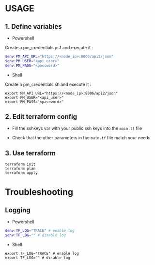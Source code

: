 # USAGE

## 1. Define variables

* Powershell

Create a pm_credentials.ps1 and execute it :

```powershell
$env:PM_API_URL="https://<node_ip>:8006/api2/json"
$env:PM_USER="<api_user>"
$env:PM_PASS="<password>"
```

* Shell

Create a pm_credentials.sh and execute it :

```shell
export PM_API_URL="https://<node_ip>:8006/api2/json"
export PM_USER="<api_user>"
export PM_PASS="<password>"
```

## 2. Edit terraform config

* Fill the sshkeys var with your public ssh keys into the `main.tf` file

* Check that the other parameters in the `main.tf` file match your needs

## 3. Use terraform

```shell
terraform init
terraform plan
terraform apply
```

# Troubleshooting

## Logging

* Powershell

```powershell
$env:TF_LOG="TRACE" # enable log
$env:TF_LOG="" # disable log
```

* Shell

```shell
export TF_LOG="TRACE" # enable log
export TF_LOG="" # disable log
```